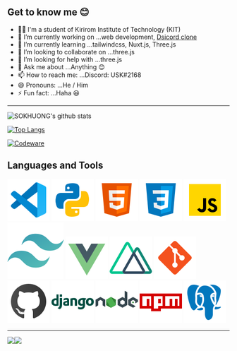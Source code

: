  ## Get to know me 😊

- 👨‍🎓 I'm a student of Kirirom Institute of Technology (KIT)
- 🔭 I’m currently working on ...web development, [Dsicord clone](https://github.com/SOKHUONG/discord-clone)
- 🌱 I’m currently learning ...tailwindcss, Nuxt.js, Three.js
- 👯 I’m looking to collaborate on ...three.js
- 🤔 I’m looking for help with ...three.js
- 💬 Ask me about ...Anything 😊
- 📫 How to reach me: ...Discord: USK#2168
- 😄 Pronouns: ...He / Him
- ⚡ Fun fact: ...Haha 😆

___

![SOKHUONG's github stats](https://github-readme-stats.vercel.app/api?username=SOKHUONG&theme=tokyonight&show_icons=true)

[![Top Langs](https://github-readme-stats.vercel.app/api/top-langs/?username=SOKHUONG&layout=compact&theme=tokyonight)](https://github-readme-stats.vercel.app/api/top-langs/?username=SOKHUONG&layout=compact&theme=tokyonight)

[![Codeware](https://www.codewars.com/users/USK/badges/large)](https://www.codewars.com/users/USK)

## Languages and Tools

![vscode][vscode]
![python][python]
![html5][html5]
![css3][css3]
![javascript][javascript]
![tailwindcss][tailwindcss]
![vue][vue]
![nuxtjs][nuxtjs]
![git][git]
![github][github]
![django][django]
![nodejs][nodejs]
![npm][npm]
![postgresql][postgresql]

 
 ___
 
<a href="https://github.com/SOKHUONG/SOKHUONG">
 <img align="left" src="https://github-readme-stats.vercel.app/api/pin/?username=SOKHUONG&repo=SOKHUONG&theme=radical&show_icons=true" />
</a>
 
 
<a href="https://github.com/SOKHUONG/VTour">
 <img align="left" src="https://github-readme-stats.vercel.app/api/pin/?username=SOKHUONG&repo=VTour&theme=radical" />
</a>



[facebook]:     https://www.facebook.com/sokhuong.uon.50/
[css3]:         https://raw.githubusercontent.com/SOKHUONG/SOKHUONG/master/static/icon/icons8-css3.svg
[html5]:        https://raw.githubusercontent.com/SOKHUONG/SOKHUONG/master/static/icon/icons8-html5.svg
[django]:       https://raw.githubusercontent.com/SOKHUONG/SOKHUONG/master/static/icon/icons8-django.svg
[git]:          https://raw.githubusercontent.com/SOKHUONG/SOKHUONG/master/static/icon/icons8-git.svg
[github]:       https://raw.githubusercontent.com/SOKHUONG/SOKHUONG/master/static/icon/icons8-github.svg
[javascript]:   https://raw.githubusercontent.com/SOKHUONG/SOKHUONG/master/static/icon/icons8-javascript.svg
[nodejs]:       https://raw.githubusercontent.com/SOKHUONG/SOKHUONG/master/static/icon/icons8-nodejs.svg
[npm]:          https://raw.githubusercontent.com/SOKHUONG/SOKHUONG/master/static/icon/icons8-npm.svg
[postgresql]:   https://raw.githubusercontent.com/SOKHUONG/SOKHUONG/master/static/icon/icons8-postgresql.svg
[python]:       https://raw.githubusercontent.com/SOKHUONG/SOKHUONG/master/static/icon/icons8-python.svg
[vscode]:       https://raw.githubusercontent.com/SOKHUONG/SOKHUONG/master/static/icon/icons8-vscode.svg
[vue]:          https://raw.githubusercontent.com/SOKHUONG/SOKHUONG/master/static/icon/icons8-vue-js.svg
[nuxtjs]:       https://raw.githubusercontent.com/SOKHUONG/SOKHUONG/master/static/icon/nuxt-square.svg
[tailwindcss]:  https://raw.githubusercontent.com/SOKHUONG/SOKHUONG/master/static/icon/tailwindcss-icon.svg
